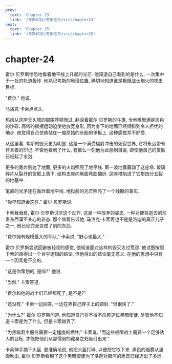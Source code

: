 ```yaml
---
prev:
  text: 'Chapter 23'
  link: '/考斯印记/考斯往日/src/chapter23'
next:
  text: 'Chapter 25'
  link: '/考斯印记/考斯往日/src/chapter25'
---
```


# chapter-24

霍尔·贝罗斯惊恐地看着地平线上升起的光芒. 他知道自己看到的是什么, 一次集中于一处的轨道轰炸. 他熟记考斯的地理位置, 确切地知道谁是极限战士炮火的攻击目标.

"费尔." 他说.

马洛克·卡索点点头.

热风从这座无头塔的周围呼啸而过, 翻滚着霍尔·贝罗斯的斗篷, 令他嘴里满是灰色的沙砾. 高塔的摇摆运动迫使他放宽身形, 因为身下的地面已经倾斜到令人担忧的地步. 他觉得自己仿佛站在一艘原始的长船的甲板上. 这种感觉并不好受.

从这里看, 考斯的毁灭更为明显. 这是一个满受辐射冲击的死寂世界, 它将永远带有怀言者的印记. 不管他看到了什么, 有那么一刻他为此感到自豪, 即使他自己的皮肤已经起了水泡.

更多的轰炸到达了地面, 更多的火焰照亮了地平线. 第一波地震震动了这座塔. 玻璃碎片从裂开的窗框上落下. 结构支座向地面弯曲翻折. 这座塔陷进了它那四分五裂的地基中.

笔直的光矛还在轰炸着地平线. 地狱般的光芒照亮了一个残酷的事实.

"你早知道会这样." 霍尔·贝罗斯说.

卡索耸耸肩, 霍尔·贝罗斯讨厌这个动作. 这是一种放弃的姿态, 一种对即将逝去的珍贵东西漠不关心的姿态. 那个耸肩告诉他, 马洛克·卡索再也不是是洛迦的真正儿子之一, 他已经完全变成了别的东西.

"费尔拥有规模最大的军队," 卡索说, "野心也最大."

霍尔·贝罗斯尝试回避被轻视的感觉, 他知道面对这样的毁灭太过荒谬. 他试图按照卡索的话得出一个合乎逻辑的结论, 但他得出的结论毫无意义. 在他的思想中只有一个因素是不变的.

"这是你策划的, 是吗?" 他说.

"当然." 卡索答道.

"费尔和他的战士们已经都死了, 是不是?"

"还没有." 卡索一边回答, 一边在弄自己脖子上的颈封. "但很快了."

"为什么?" 霍尔·贝罗斯问道, 他知道自己将不得不杀死这位黑暗使徒. 尽管他不知道卡索是为了什么, 但是卡索越界了.

"为黑暗君主服务需要一定程度的牺牲," 卡索说. "而这些极限战士需要一个足够诱人的目标, 才能把他们从那懦弱的藏身之处吸引出来."

卡索伸手摘下头盔. 更准确地说, 他把头盔打碎, 以便把它取下来. 黑色的烟雾从里面吹出, 霍尔·贝罗斯看到了这个黑暗使徒为了洛迦对银河的愿景已经迈出了多远.
